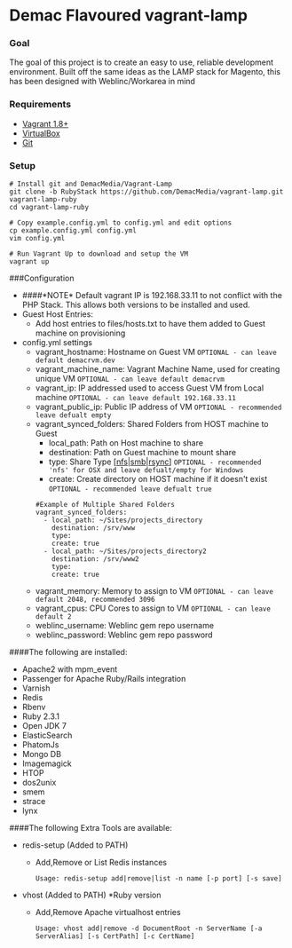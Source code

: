 # Demac Flavoured vagrant-lamp

### Goal
The goal of this project is to create an easy to use, reliable development environment.
Built off the same ideas as the LAMP stack for Magento, this has been designed with Weblinc/Workarea in mind 

### Requirements

- [Vagrant 1.8+](https://www.vagrantup.com/downloads.html)
- [VirtualBox](https://www.virtualbox.org/wiki/Downloads)
- [Git](https://git-scm.com/book/en/v2/Getting-Started-Installing-Git)

### Setup

    # Install git and DemacMedia/Vagrant-Lamp
    git clone -b RubyStack https://github.com/DemacMedia/vagrant-lamp.git vagrant-lamp-ruby
    cd vagrant-lamp-ruby

    # Copy example.config.yml to config.yml and edit options
    cp example.config.yml config.yml
    vim config.yml

    # Run Vagrant Up to download and setup the VM
    vagrant up

###Configuration
-   ####\*NOTE\* Default vagrant IP is 192.168.33.11 to not conflict with the PHP Stack. This allows both versions to be installed and used.
-   Guest Host Entries:
    -   Add host entries to files/hosts.txt to have them added to Guest machine on provisioning
-   config.yml settings
    -   vagrant_hostname: Hostname on Guest VM `OPTIONAL - can leave default demacrvm.dev`
    -   vagrant_machine_name: Vagrant Machine Name, used for creating unique VM `OPTIONAL - can leave default demacrvm`
    -   vagrant_ip: IP addressed used to access Guest VM from Local machine `OPTIONAL - can leave default 192.168.33.11`
    -   vagrant_public_ip: Public IP address of VM `OPTIONAL - recommended leave defualt empty`
    -   vagrant_synced_folders: Shared Folders from HOST machine to Guest
        -   local_path: Path on Host machine to share
        -   destination: Path on Guest machine to mount share
        -   type: Share Type \[[nfs](https://www.vagrantup.com/docs/synced-folders/nfs.html)|[smb](https://www.vagrantup.com/docs/synced-folders/smb.html)|[rsync](https://www.vagrantup.com/docs/synced-folders/rsync.html)\] `OPTIONAL - recommended  'nfs' for OSX and leave defualt/empty for Windows`
        -   create: Create directory on HOST machine if it doesn't exist `OPTIONAL - recommended leave defualt true`
        ```
        #Example of Multiple Shared Folders
        vagrant_synced_folders:
          - local_path: ~/Sites/projects_directory
            destination: /srv/www
            type:
            create: true
          - local_path: ~/Sites/projects_directory2
            destination: /srv/www2
            type:
            create: true
        ```
    -   vagrant_memory: Memory to assign to VM `OPTIONAL - can leave default 2048, recommended 3096`
    -   vagrant_cpus: CPU Cores to assign to VM `OPTIONAL - can leave default 2`
    -   weblinc_username: Weblinc gem repo username
    -   weblinc_password: Weblinc gem repo password

####The following are installed:

-   Apache2 with mpm\_event
-   Passenger for Apache Ruby/Rails integration
-   Varnish
-   Redis
-   Rbenv
-   Ruby 2.3.1
-   Open JDK 7
-   ElasticSearch
-   PhatomJs
-   Mongo DB
-   Imagemagick
-   HTOP
-   dos2unix
-   smem
-   strace
-   lynx


####The following Extra Tools are available:
-   redis-setup (Added to PATH)
    - Add,Remove or List Redis instances

        ```Usage: redis-setup add|remove|list -n name [-p port] [-s save]```
-   vhost (Added to PATH) *Ruby version
    - Add,Remove Apache virtualhost entries

        ```Usage: vhost add|remove -d DocumentRoot -n ServerName [-a ServerAlias] [-s CertPath] [-c CertName]```
